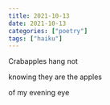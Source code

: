 ```yaml
---
title: 2021-10-13
date: 2021-10-13
categories: ["poetry"]
tags: ["haiku"]
---
```

Crabapples hang not

knowing they are the apples

of my evening eye